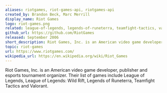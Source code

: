 ```yaml
---
aliases: riotgames, riot-games-api, riotgames-api
created_by: Brandon Beck, Marc Merrill
display_name: Riot Games
logo: riot-games.png
related: league-of-legends, legends-of-runeterra, teamfight-tactics, valorant, league-of-legends-wild-rift
github_url: https://github.com/RiotGames
released: September 2006
short_description: Riot Games, Inc. is an American video game developer, publisher and esports tournament organizer.
topic: riot-games
url: https://www.riotgames.com/
wikipedia_url: https://en.wikipedia.org/wiki/Riot_Games
---
```


Riot Games, Inc. is an American video game developer, publisher and esports tournament organizer. Their list of games include League of Legends, League of Legends: Wild Rift, Legends of Runeterra, Teamfight Tactics and Valorant.
